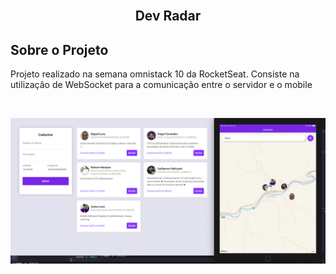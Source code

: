 

<!-- PROJECT LOGO -->
<br />
<p align="center">
  <h2 align="center">Dev Radar</h2>
</p>

<!-- ABOUT THE PROJECT -->

## Sobre o Projeto

Projeto realizado na semana omnistack 10 da RocketSeat. Consiste na utilização de WebSocket para a comunicação entre o servidor e o mobile

<br />
<p align="center">


  <img alt="DevRadar" src=".github/devradar.png" />




</p>
